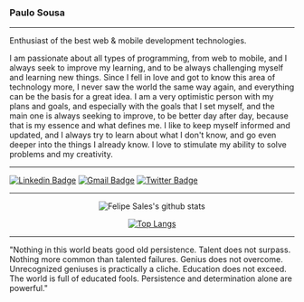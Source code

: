 ### Paulo Sousa

------------

Enthusiast of the best web & mobile development technologies.

I am passionate about all types of programming, from web to mobile, and I always seek to improve my learning, and to be always challenging myself and learning new things.
Since I fell in love and got to know this area of technology more, I never saw the world the same way again, and everything can be the basis for a great idea.
I am a very optimistic person with my plans and goals, and especially with the goals that I set myself, and the main one is always seeking to improve, to be better day after day, because that is my essence and what defines me. I like to keep myself informed and updated, and I always try to learn about what I don't know, and go even deeper into the things I already know. I love to stimulate my ability to solve problems and my creativity.


------------
[![Linkedin Badge](https://img.shields.io/badge/-Paulo%20Sousa-292929?style=flat-square&logo=Linkedin&logoColor=white&link=https://www.linkedin.com/in/paulopgss/)](https://www.linkedin.com/in/paulopgss/)
[![Gmail Badge](https://img.shields.io/badge/-paulopgss@gmail.com-292929?style=flat-square&logo=Gmail&logoColor=white&link=mailto:paulopgss@gmail.com)](mailto:paulopgss@gmail.com)
[![Twitter Badge](https://img.shields.io/badge/-@uri_paulo-292929?style=flat-square&labelColor=292929&logo=twitter&logoColor=white&link=https://twitter.com/uri_paulo)](https://twitter.com/uri_paulo)

------------


<div align="center">

![Felipe Sales's github stats](https://github-readme-stats.vercel.app/api?username=PauloGui&show_icons=true&theme=dark)

[![Top Langs](https://github-readme-stats.vercel.app/api/top-langs/?username=PauloGui&theme=dark)](https://github.com/felipecastrosales/github-readme-stats)

   </div>
   

------------

"Nothing in this world beats good old persistence. Talent does not surpass. Nothing more common than talented failures. Genius does not overcome. Unrecognized geniuses is practically a cliche. Education does not exceed. The world is full of educated fools. Persistence and determination alone are powerful."

<!--
**PauloGui/PauloGui** is a ✨ _special_ ✨ repository because its `README.md` (this file) appears on your GitHub profile.

Here are some ideas to get you started:

- 🔭 I’m currently working on ...
- 🌱 I’m currently learning ...
- 👯 I’m looking to collaborate on ...
- 🤔 I’m looking for help with ...
- 💬 Ask me about ...
- 📫 How to reach me: ...
- 😄 Pronouns: ...
- ⚡ Fun fact: ...
-->
